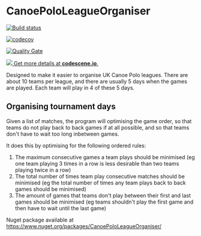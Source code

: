 # CanoePoloLeagueOrganiser

[![Build status](https://ci.appveyor.com/api/projects/status/kicld3r0y4bpxa7g?svg=true)](https://ci.appveyor.com/project/ceddlyburge/canoe-polo-league-organiser-backend)

[![codecov](https://codecov.io/gh/ceddlyburge/canoe-polo-league-organiser-backend/branch/master/graph/badge.svg)](https://codecov.io/gh/ceddlyburge/canoe-polo-league-organiser-backend)

[![Quality Gate](https://sonarcloud.io/api/project_badges/measure?project=cuddlyburger.canoe-polo-league-organiser-backend&metric=alert_status)](https://sonarcloud.io/dashboard?id=cuddlyburger.canoe-polo-league-organiser-backend)

[![](http://codescene.io/projects/2521/status.svg) Get more details at **codescene.io**.](http://codescene.io/projects/2521/jobs/latest-successful/results)


Designed to make it easier to organise UK Canoe Polo leagues. There are about 10 teams per league, and there are usually 5 days when the games are played. Each team will play in 4 of these 5 days.

## Organising tournament days

Given a list of matches, the program will optimising the game order, so that teams do not play back to back games if at all possible, and so that teams don't have to wait too long inbetween games.

It does this by optimising for the following ordered rules:

1. The maximum consecutive games a team plays should be minimised (eg one team playing 3 times in a row is less desirable than two teams playing twice in a row)
2. The total number of times team play consecutive matches should be minimised (eg the total number of times any team plays back to back games should be minimised)
3. The amount of games that teams don't play between their first and last games should be minimised (eg teams shouldn't play the first game and then have to wait until the last game)

Nuget package available at https://www.nuget.org/packages/CanoePoloLeagueOrganiser/
